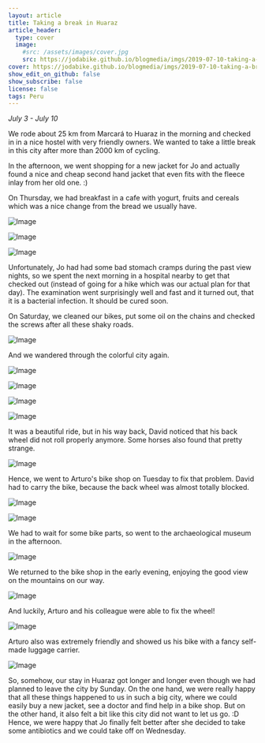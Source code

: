 ```yaml
---
layout: article
title: Taking a break in Huaraz
article_header:
  type: cover
  image:
    #src: /assets/images/cover.jpg
    src: https://jodabike.github.io/blogmedia/imgs/2019-07-10-taking-a-break-in-huaraz/img_4733M.jpg
cover: https://jodabike.github.io/blogmedia/imgs/2019-07-10-taking-a-break-in-huaraz/img_4733T.jpg
show_edit_on_github: false
show_subscribe: false
license: false
tags: Peru 
---
```


*July 3 - July 10*

We rode about 25 km from Marcará to Huaraz in the morning and checked in in a nice hostel with very friendly owners. We wanted to take a little break in this city after more than 2000 km of cycling.

<!--more-->

In the afternoon, we went shopping for a new jacket for Jo and actually found a nice and cheap second hand jacket that even fits with the fleece inlay from her old one. :)

On Thursday, we had breakfast in a cafe with yogurt, fruits and cereals which was a nice change from the bread we usually have.

<p><img alt="Image" title="icon" src="https://jodabike.github.io/blogmedia/imgs/2019-07-10-taking-a-break-in-huaraz/img_3677M.jpg" /></p>

<p><img alt="Image" title="icon" src="https://jodabike.github.io/blogmedia/imgs/2019-07-10-taking-a-break-in-huaraz/img_4730M.jpg" /></p>

<p><img alt="Image" title="icon" src="https://jodabike.github.io/blogmedia/imgs/2019-07-10-taking-a-break-in-huaraz/img_3675-1M.jpg" /></p>

Unfortunately, Jo had had some bad stomach cramps during the past view nights, so we spent the next morning in a hospital nearby to get that checked out (instead of going for a hike which was our actual plan for that day). The examination went surprisingly well and fast and it turned out, that it is a bacterial infection. It should be cured soon.

On Saturday, we cleaned our bikes, put some oil on the chains and checked the screws after all these shaky roads.

<p><img alt="Image" title="icon" src="https://jodabike.github.io/blogmedia/imgs/2019-07-10-taking-a-break-in-huaraz/img_3695M.jpg" /></p>

And we wandered through the colorful city again.

<p><img alt="Image" title="icon" src="https://jodabike.github.io/blogmedia/imgs/2019-07-10-taking-a-break-in-huaraz/img_3722M.jpg" /></p>

<p><img alt="Image" title="icon" src="https://jodabike.github.io/blogmedia/imgs/2019-07-10-taking-a-break-in-huaraz/img_3742M.jpg" /></p>

<p><img alt="Image" title="icon" src="https://jodabike.github.io/blogmedia/imgs/2019-07-10-taking-a-break-in-huaraz/img_3730M.jpg" /></p>

<p><img alt="Image" title="icon" src="https://jodabike.github.io/blogmedia/imgs/2019-07-10-taking-a-break-in-huaraz/p1180408M.jpg" /></p>

It was a beautiful ride, but in his way back, David noticed that his back wheel did not roll properly anymore. Some horses also found that pretty strange.

<p><img alt="Image" title="icon" src="https://jodabike.github.io/blogmedia/imgs/2019-07-10-taking-a-break-in-huaraz/p1180544M.jpg" /></p>

Hence, we went to Arturo's bike shop on Tuesday to fix that problem. David had to carry the bike, because the back wheel was almost totally blocked.

<p><img alt="Image" title="icon" src="https://jodabike.github.io/blogmedia/imgs/2019-07-10-taking-a-break-in-huaraz/img_3756M.jpg" /></p>

<p><img alt="Image" title="icon" src="https://jodabike.github.io/blogmedia/imgs/2019-07-10-taking-a-break-in-huaraz/img_3764M.jpg" /></p>

We had to wait for some bike parts, so went to the archaeological museum in the afternoon.

<p><img alt="Image" title="icon" src="https://jodabike.github.io/blogmedia/imgs/2019-07-10-taking-a-break-in-huaraz/p1180645M.jpg" /></p>

We returned to the bike shop in the early evening, enjoying the good view on the mountains on our way.

<p><img alt="Image" title="icon" src="https://jodabike.github.io/blogmedia/imgs/2019-07-10-taking-a-break-in-huaraz/p1180652M.jpg" /></p>

And luckily, Arturo and his colleague were able to fix the wheel!

<p><img alt="Image" title="icon" src="https://jodabike.github.io/blogmedia/imgs/2019-07-10-taking-a-break-in-huaraz/img_3781M.jpg" /></p>

Arturo also was extremely friendly and showed us his bike with a fancy self-made luggage carrier.

<p><img alt="Image" title="icon" src="https://jodabike.github.io/blogmedia/imgs/2019-07-10-taking-a-break-in-huaraz/img_3785M.jpg" /></p>

So, somehow, our stay in Huaraz got longer and longer even though we had planned to leave the city by Sunday. On the one hand, we were really happy that all these things happened to us in such a big city, where we could easily buy a new jacket, see a doctor and find help in a bike shop. But on the other hand, it also felt a bit like this city did not want to let us go. :D Hence, we were happy that Jo finally felt better after she decided to take some antibiotics and we could take off on Wednesday.